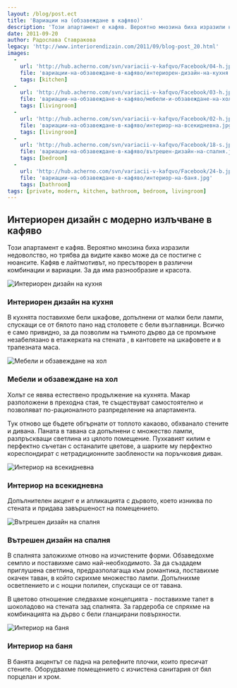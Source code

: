 ```yaml
---
layout: /blog/post.ect
title: 'Вариации на (обзавеждане в кафяво)'
description: 'Този апартамент е кафяв. Вероятно мнозина биха изразили недоволство, но трябва да видите какво може да се постигне с нюансите. Кафяв е лайтмотива, но пресътворен в различни комбинации и вариации.'
date: 2011-09-20
author: Радослава Ставракова
legacy: 'http://www.interiorendizain.com/2011/09/blog-post_20.html'
images:
  -
    url: 'http://hub.acherno.com/svn/variacii-v-kafqvo/Facebook/04-h.jpg'
    file: 'вариации-на-обзавеждане-в-кафяво/интериорен-дизайн-на-кухня.jpg'
    tags: [kitchen]
  -
    url: 'http://hub.acherno.com/svn/variacii-v-kafqvo/Facebook/03-h.jpg'
    file: 'вариации-на-обзавеждане-в-кафяво/мебели-и-обзавеждане-на-хол.jpg'
    tags: [livingroom]
  -
    url: 'http://hub.acherno.com/svn/variacii-v-kafqvo/Facebook/02-h.jpg'
    file: 'вариации-на-обзавеждане-в-кафяво/интериор-на-всекидневна.jpg'
    tags: [livingroom]
  -
    url: 'http://hub.acherno.com/svn/variacii-v-kafqvo/Facebook/18-s.jpg'
    file: 'вариации-на-обзавеждане-в-кафяво/вътрешен-дизайн-на-спалня.jpg'
    tags: [bedroom]
  -
    url: 'http://hub.acherno.com/svn/variacii-v-kafqvo/Facebook/24-b.jpg'
    file: 'вариации-на-обзавеждане-в-кафяво/интериор-на-баня.jpg'
    tags: [bathroom]
tags: [private, modern, kitchen, bathroom, bedroom, livingroom]
---
```

## **Интериорен дизайн** с модерно излъчване **в кафяво**
Този апартамент е кафяв. Вероятно мнозина биха изразили недоволство, но трябва да видите какво може да се постигне с нюансите. Кафяв е лайтмотивът, но пресътворен в различни комбинации и вариации. За да има разнообразие и красота.

![Интериорен дизайн на кухня](вариации-на-обзавеждане-в-кафяво/интериорен-дизайн-на-кухня.jpg)
### Интериорен дизайн на **кухня**

В кухнята поставихме бели шкафове, допълнени от малки бели лампи, спускащи се от бялото пано над столовете с бели възглавници. Всичко е само привидно, за да позволим на тъмното дърво да се промъкне незабелязано в етажерката на стената , в кантовете на шкафовете и в трапезната маса.

![Мебели и обзавеждане на хол](вариации-на-обзавеждане-в-кафяво/мебели-и-обзавеждане-на-хол.jpg)
### Мебели и обзавеждане на **хол**

Холът се явява естествено продължение на кухнята. Макар разположени в преходна стая, те съществуват самостоятелно и позволяват по-рационалното разпределение на апартамента.

Тук отново ще бъдете обгърнати от топлото какаово, обхванало стените и дивана.  Паната в тавана са допълнени с множество лампи, разпръскващи светлина из цялото помещение. Пухкавият килим е перфектно съчетан с останалите цветове, а шарките му перфектно кореспондират с нетрадиционните заоблености на поръчковия диван.

![Интериор на всекидневна](вариации-на-обзавеждане-в-кафяво/интериор-на-всекидневна.jpg)
### Интериор на **всекидневна**

Допълнителен акцент е и апликацията с дървото, което изниква по стената и придава завършеност на помещението.

![Вътрешен дизайн на спалня](вариации-на-обзавеждане-в-кафяво/вътрешен-дизайн-на-спалня.jpg)
### Вътрешен дизайн на **спалня**

В спалнята заложихме отново на изчистените форми. Обзаведохме семпло и поставихме само най-необходимото. За да създадем приглушена светлина, предразполагаща към романтика, поставихме окачен таван, в който скрихме множество лампи. Допълнихме осветлението и с нощни полилеи, спускащи се от тавана.

В цветово отношение следвахме концепцията  - поставихме тапет в шоколадово на стената зад спалнята. За гардероба се спряхме на комбинацията на дърво с бели гланцирани повърхности.

![Интериор на баня](вариации-на-обзавеждане-в-кафяво/интериор-на-баня.jpg)
### Интериор на **баня**

В банята акцентът се падна на релефните плочки, които пресичат стените. Оборудвахме помещението с изчистена санитария от бял порцелан и хром.